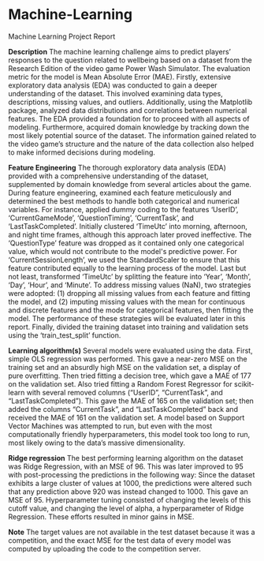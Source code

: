 # Machine-Learning
Machine Learning Project Report

**Description**
The machine learning challenge aims to predict players’ responses to the question related to wellbeing based on a dataset from the Research Edition of the video game Power Wash Simulator.
The evaluation metric for the model is Mean Absolute Error (MAE). Firstly, extensive exploratory data analysis (EDA) was conducted to gain a deeper understanding of the dataset. This involved examining data types, descriptions, missing values, and outliers. Additionally, using the Matplotlib package, analyzed data distributions and correlations between numerical features. The EDA provided a foundation for to proceed with all aspects of modeling.
Furthermore, acquired domain knowledge by tracking down the most likely potential source of the dataset. The information gained related to the video game’s structure and the nature of the data collection also helped to make informed decisions during modeling.

**Feature Engineering**
The thorough exploratory data analysis (EDA) provided with a comprehensive understanding of the dataset, supplemented by domain knowledge from several articles about the game. During feature engineering, examined each feature meticulously and determined the best methods to handle both categorical and numerical variables.
For instance, applied dummy coding to the features ‘UserID’, ‘CurrentGameMode’, ‘QuestionTiming’, ‘CurrentTask’, and ‘LastTaskCompleted’. Initially clustered ‘TimeUtc’ into morning, afternoon, and night time frames, although this approach later proved ineffective. The ‘QuestionType’ feature was dropped as it contained only one categorical value, which would not contribute to the model's predictive power. For ‘CurrentSessionLength’, we used the StandardScaler to ensure that this feature contributed equally to the learning process of the model. Last but not least, transformed ‘TimeUtc’ by splitting the feature into ‘Year’, ‘Month’, ‘Day’, ‘Hour’, and ‘Minute’.
To address missing values (NaN), two strategies were adopted: (1) dropping all missing values from each feature and fitting the model, and (2) imputing missing values with the mean for continuous and discrete features and the mode for categorical features, then fitting the model. The performance of these strategies will be evaluated later in this report.
Finally, divided the training dataset into training and validation sets using the ‘train_test_split’ function.

**Learning algorithm(s)**
Several models were evaluated using the data. First, simple OLS regression was performed. This gave a near-zero MSE on the training set and an absurdly high MSE on the validation set, a display of pure overfitting. Then tried fitting a decision tree, which gave a MAE of 177 on the validation set. Also tried fitting a Random Forest Regressor for scikit-learn with several removed columns (“UserID”, “CurrentTask”, and “LastTaskCompleted”). This gave the MAE of 165 on the validation set; then added the columns “CurrentTask”, and “LastTaskCompleted” back and received the MAE of 161 on the validation set. A model based on Support Vector Machines was attempted to run, but even with the most computationally friendly hyperparameters, this model took too long to run, most likely owing to the data’s massive dimensionality.

**Ridge regression**
The best performing learning algorithm on the dataset was Ridge Regression, with an MSE of 96. This was later improved to 95 with post-processing the predictions in the following way: Since the dataset exhibits a large cluster of values at 1000, the predictions were altered such that any prediction above 920 was instead changed to 1000. This gave an MSE of 95.
Hyperparameter tuning consisted of changing the levels of this cutoff value, and changing the level of alpha, a hyperparameter of Ridge Regression. These efforts resulted in minor gains in MSE.

**Note**
The target values are not available in the test dataset because it was a competition, and the exact MSE for the test data of every model was computed by uploading the code to the competition server.
